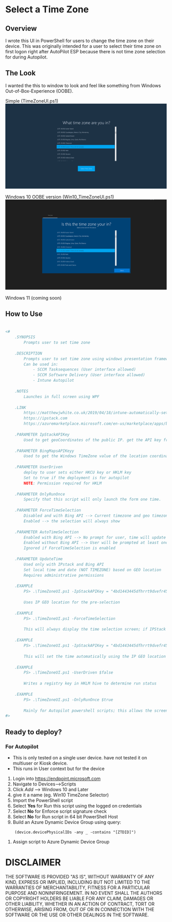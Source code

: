 # Select a Time Zone

## Overview

I wrote this UI in PowerShell for users to change the time zone on their device. This was originally intended for a user to select their time zone on first logon right after AutoPilot ESP because there is not time zone selection for during Autopilot.

## The Look

I wanted the this to window to look and feel like something from Windows Out-of-Box-Experience (OOBE).

Simple (TimeZoneUI.ps1)
![Alt_text](.images/original.PNG)

Windows 10 OOBE version (Win10_TimeZoneUI.ps1)
![Alt_text](.images/win10_version.png)

Windows 11 (coming soon)


## How to Use

```powershell

<#
    .SYNOPSIS
        Prompts user to set time zone

    .DESCRIPTION
		Prompts user to set time zone using windows presentation framework
        Can be used in:
            - SCCM Tasksequences (User interface allowed)
            - SCCM Software Delivery (User interface allowed)
            - Intune Autopilot

    .NOTES
        Launches in full screen using WPF

    .LINK
        https://matthewjwhite.co.uk/2019/04/18/intune-automatically-set-timezone-on-new-device-build/
        https://ipstack.com
        https://azuremarketplace.microsoft.com/en-us/marketplace/apps/bingmaps.mapapis

    .PARAMETER IpStackAPIKey
        Used to get geoCoordinates of the public IP. get the API key from https://ipstack.com

    .PARAMETER BingMapsAPIKeyy
        Used to get the Windows TimeZone value of the location coordinates. get the API key from https://azuremarketplace.microsoft.com/en-us/marketplace/apps/bingmaps.mapapis

    .PARAMETER UserDriven
        deploy to user sets either HKCU key or HKLM key
        Set to true if the deployment is for autopilot
        NOTE: Permission required for HKLM

    .PARAMETER OnlyRunOnce
        Specify that this script will only launch the form one time.

    .PARAMETER ForceTimeSelection
        Disabled and with Bing API --> Current timezone and geo timezone will be compared; if different, form will be displayed
        Enabled --> the selection will always show

    .PARAMETER AutoTimeSelection
        Enabled with Bing API --> No prompt for user, time will update on it own
        Enabled without Bing API --> User will be prompted at least once
        Ignored if ForceTimeSelection is enabled

    .PARAMETER UpdateTime
        Used only with IPstack and Bing API
        Set local time and date (NOT TIMEZONE) based on GEO location
        Requires administrative permissions

    .EXAMPLE
        PS> .\TimeZoneUI.ps1 -IpStackAPIKey = "4bd1443445dfhrrt9dvefr45341" -BingMapsAPIKey = "Bh53uNUOwg71czosmd73hKfdHf465ddfhrtpiohvknlkewufjf4-d" -Verbose

        Uses IP GEO location for the pre-selection

    .EXAMPLE
        PS> .\TimeZoneUI.ps1 -ForceTimeSelection

        This will always display the time selection screen; if IPStack and BingMapsAPI included the IP GEO location timezone will be preselected

    .EXAMPLE
        PS> .\TimeZoneUI.ps1 -IpStackAPIKey = "4bd1443445dfhrrt9dvefr45341" -BingMapsAPIKey = "Bh53uNUOwg71czosmd73hKfdHf465ddfhrtpiohvknlkewufjf4-d" -AutoTimeSelection -UpdateTime

        This will set the time automatically using the IP GEO location without prompting user. If API not provided, timezone or time will not change the current settings

    .EXAMPLE
        PS> .\TimeZoneUI.ps1 -UserDriven $false

        Writes a registry key in HKLM hive to determine run status

    .EXAMPLE
        PS> .\TimeZoneUI.ps1 -OnlyRunOnce $true

        Mainly for Autopilot powershell scripts; this allows the screen to display one time after ESP is completed.
#>
```

## Ready to deploy?

### For Autopilot

- This is only tested on a single user device. have not tested it on multiuser or Kiosk device.
- This runs in User context but for the device


1. Login into <https://endpoint.microsoft.com>
1. Navigate to Devices-->Scripts
1. Click _Add_ --> Windows 10 and Later
1. give it a name (eg. Win10 TimeZone Selector)
1. Import the PowerShell script
1. Select **Yes** for Run this script using the logged on credentials
1. Select **No** for Enforce script signature check
1. Select **No** for Run script in 64 bit PowerShell Host
1. Build an Azure Dynamic Device Group using query:

```kusto
    (device.devicePhysicalIDs -any _ -contains "[ZTDID]")
```

1. Assign script to Azure Dynamic Device Group


# DISCLAIMER

THE SOFTWARE IS PROVIDED "AS IS", WITHOUT WARRANTY OF ANY KIND, EXPRESS
OR IMPLIED, INCLUDING BUT NOT LIMITED TO THE WARRANTIES OF MERCHANTABILITY,
FITNESS FOR A PARTICULAR PURPOSE AND NONINFRINGEMENT. IN NO EVENT SHALL THE
AUTHORS OR COPYRIGHT HOLDERS BE LIABLE FOR ANY CLAIM, DAMAGES OR OTHER
LIABILITY, WHETHER IN AN ACTION OF CONTRACT, TORT OR OTHERWISE, ARISING
FROM, OUT OF OR IN CONNECTION WITH THE SOFTWARE OR THE USE OR OTHER
DEALINGS IN THE SOFTWARE.

